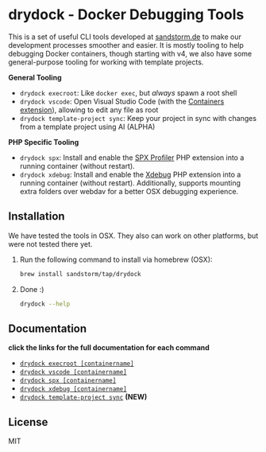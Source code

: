 # drydock - Docker Debugging Tools

This is a set of useful CLI tools developed at [sandstorm.de](https://sandstorm.de) to make our development
processes smoother and easier. It is mostly tooling to help debugging Docker containers, though starting with
v4, we also have some general-purpose tooling for working with template projects.

**General Tooling**

- `drydock execroot`: Like `docker exec`, but *always* spawn a root shell
- `drydock vscode`: Open Visual Studio Code (with the [Containers extension](https://aka.ms/vscode-remote/download/containers)),
  allowing to edit any file as root
- `drydock template-project sync`: Keep your project in sync with changes from a template project using AI (ALPHA)


**PHP Specific Tooling**

- `drydock spx`: Install and enable the [SPX Profiler](https://github.com/NoiseByNorthwest/php-spx) PHP extension
  into a running container (without restart).
- `drydock xdebug`: Install and enable the [Xdebug](https://xdebug.org) PHP extension
  into a running container (without restart). Additionally, supports mounting extra folders over webdav for a better OSX
  debugging experience.

## Installation

We have tested the tools in OSX. They also can work on other platforms, but were not tested there yet.

1. Run the following command to install via homebrew (OSX):

   ```bash
   brew install sandstorm/tap/drydock
   ```

2. Done :)

   ```bash
   drydock --help  
   ```

## Documentation

**click the links for the full documentation for each command**

* [`drydock execroot [containername]`](https://sandstorm.github.io/drydock/#execroot)
* [`drydock vscode [containername]`](https://sandstorm.github.io/drydock/#vscode)
* [`drydock spx [containername]`](https://sandstorm.github.io/drydock/#spx)
* [`drydock xdebug [containername]`](https://sandstorm.github.io/drydock/#xdebug)
* [`drydock template-project sync`](https://sandstorm.github.io/drydock/#template-project) **(NEW)**


## License

MIT
